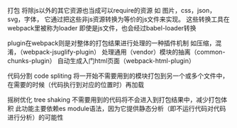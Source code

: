 打包
将除js以外的其它资源也当成可以require的资源
  如 图片，css，json，svg，字体，
  它通过把这些非js资源转换为等价的js文件来实现。
  这些转换工具在webpack里被称为loader
    即使是js文件，也会经过babel-loader转换

plugin在webpack则是对整体的打包结果进行处理的一种插件机制
  如压缩，混淆，（webpack-jsuglify-plugin）
  处理通用（vendor）模块的抽离（common-chunks-plugin）
  自动生成入门html页面（webpack-html-plugin）

代码分割 code spliting
  将一开始不需要用到的模块打包到另一个或多个文件中，在需要的时候（代码执行到对应的位置时）再加载

摇树优化 tree shaking
  不需要用到的代码将不会进入到打包结果中，减少打包体积
  此功能主要依赖es module语法，因为它提供静态分析（即不运行代码对代码进行分析）的可能性
